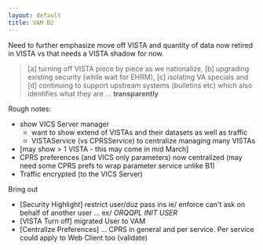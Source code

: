 ```yaml
---
layout: default
title: VAM B2
---
```


Need to further emphasize move off VISTA and quantity of data now retired in VISTA vs that needs a VISTA shadow for now.

> [a] turning off VISTA piece by piece as we nationalize, [b] upgrading existing security (while wait for EHRM), [c] isolating VA specials and [d] continuing to support upstream systems (bulletins etc) which also identifies what they are ... __transparently__

Rough notes:
  * show VICS Server manager
    * want to show extend of VISTAs and their datasets as well as traffic
    * VISTAService (vs CPRSService) to centralize managing many VISTAs
  * [may show > 1 VISTA - this may come in mid March]
  * CPRS preferences (and VICS only parameters) now centralized (may need some CPRS prefs to wrap parameter service unlike B1)
  * Traffic encrypted (to the VICS Server)

Bring out
  * [Security Highlight] restrict user/duz pass ins ie/ enforce can't ask on behalf of another user ... ex/ _ORQQPL INIT USER_
  * [VISTA Turn off] migrated User to VAM
  * [Centralize Preferences] ... CPRS in general and per service. Per service could apply to Web Client too (validate)


